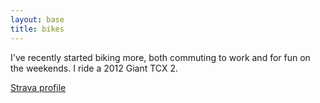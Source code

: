 ```yaml
---
layout: base
title: bikes
---
```


I've recently started biking more, both commuting to work and for fun on the weekends. I ride a 2012 Giant TCX 2.


[Strava profile](http://www.strava.com/athletes/2953609)
